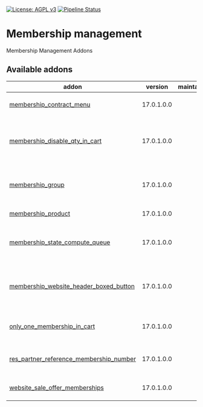[![License: AGPL v3](https://img.shields.io/badge/License-AGPL%20v3-blue.svg)](https://www.gnu.org/licenses/agpl-3.0)
[![Pipeline Status](https://gitlab.com/tawasta/odoo/membership/badges/17.0-dev/pipeline.svg)](https://gitlab.com/tawasta/odoo/membership/-/pipelines/)

Membership management
=====================

Membership Management Addons

[//]: # (addons)

Available addons
----------------
addon | version | maintainers | summary
--- | --- | --- | ---
[membership_contract_menu](membership_contract_menu/) | 17.0.1.0.0 |  | Membership contract menu
[membership_disable_qty_in_cart](membership_disable_qty_in_cart/) | 17.0.1.0.0 |  | Disable changing membership product quantity in cart
[membership_group](membership_group/) | 17.0.1.0.0 |  | Add active members to a membership group
[membership_product](membership_product/) | 17.0.1.0.0 |  | Membership Product
[membership_state_compute_queue](membership_state_compute_queue/) | 17.0.1.0.0 |  | Make queue jobs for all membership state calculations
[membership_website_header_boxed_button](membership_website_header_boxed_button/) | 17.0.1.0.0 |  | Replaces 'Contact Us' menu from website with Membership links
[only_one_membership_in_cart](only_one_membership_in_cart/) | 17.0.1.0.0 |  | Allow to have only one membership in cart
[res_partner_reference_membership_number](res_partner_reference_membership_number/) | 17.0.1.0.0 |  | Partner field ref as membership number
[website_sale_offer_memberships](website_sale_offer_memberships/) | 17.0.1.0.0 |  | Website sale offer memberships

[//]: # (end addons)
